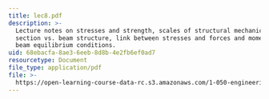 ```yaml
---
title: lec8.pdf
description: >-
  Lecture notes on stresses and strength, scales of structural mechanics,
  section vs. beam structure, link between stresses and forces and moments, and
  beam equilibrium conditions.
uid: 68ebacfa-8ae3-6eeb-8d8b-4e2fb6ef0ad7
resourcetype: Document
file_type: application/pdf
file: >-
  https://open-learning-course-data-rc.s3.amazonaws.com/1-050-engineering-mechanics-i-fall-2007/68ebacfa8ae36eeb8d8b4e2fb6ef0ad7_lec8.pdf
---
```

